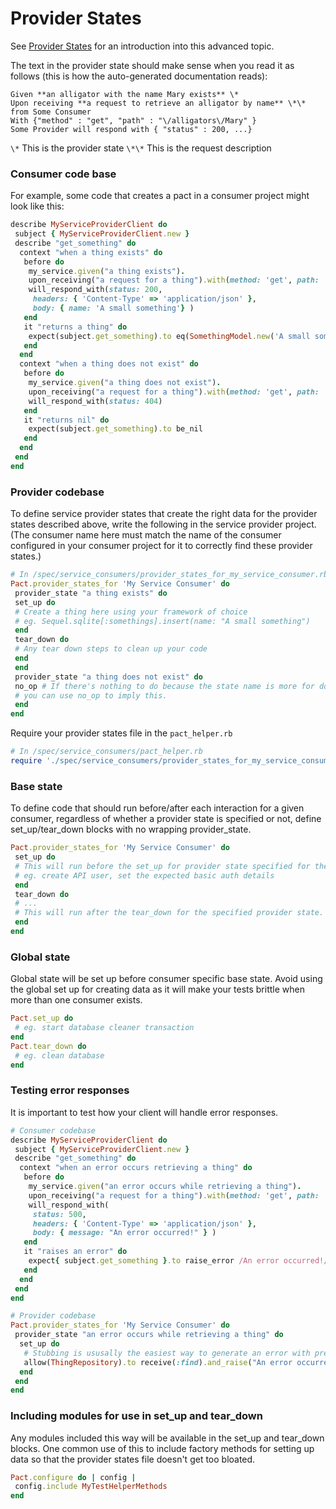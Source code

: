 # Provider States

See [Provider States](/provider-states.md) for an introduction into this advanced topic.

The text in the provider state should make sense when you read it as follows \(this is how the auto-generated documentation reads\):

```
Given **an alligator with the name Mary exists** \*
Upon receiving **a request to retrieve an alligator by name** \*\* from Some Consumer
With {"method" : "get", "path" : "\/alligators\/Mary" }
Some Provider will respond with { "status" : 200, ...}
```

`\*` This is the provider state
`\*\*` This is the request description

### Consumer code base

For example, some code that creates a pact in a consumer project might look like this:

```ruby
describe MyServiceProviderClient do
 subject { MyServiceProviderClient.new }
 describe "get_something" do
  context "when a thing exists" do
   before do
    my_service.given("a thing exists").
    upon_receiving("a request for a thing").with(method: 'get', path: '/thing').
    will_respond_with(status: 200,
     headers: { 'Content-Type' => 'application/json' },
     body: { name: 'A small something'} )
   end
   it "returns a thing" do
    expect(subject.get_something).to eq(SomethingModel.new('A small something'))
   end
  end
  context "when a thing does not exist" do
   before do
    my_service.given("a thing does not exist").
    upon_receiving("a request for a thing").with(method: 'get', path: '/thing').
    will_respond_with(status: 404)
   end
   it "returns nil" do
    expect(subject.get_something).to be_nil
   end
  end
 end
end
```

### Provider codebase

To define service provider states that create the right data for the provider states described above, write the following in the service provider project. \(The consumer name here must match the name of the consumer configured in your consumer project for it to correctly find these provider states.\)

```ruby
# In /spec/service_consumers/provider_states_for_my_service_consumer.rb
Pact.provider_states_for 'My Service Consumer' do
 provider_state "a thing exists" do
 set_up do
 # Create a thing here using your framework of choice
 # eg. Sequel.sqlite[:somethings].insert(name: "A small something")
 end
 tear_down do
 # Any tear down steps to clean up your code
 end
 end
 provider_state "a thing does not exist" do
 no_op # If there's nothing to do because the state name is more for documentation purposes,
 # you can use no_op to imply this.
 end
end
```

Require your provider states file in the `pact_helper.rb`

```ruby
# In /spec/service_consumers/pact_helper.rb
require './spec/service_consumers/provider_states_for_my_service_consumer.rb'
```

### Base state

To define code that should run before\/after each interaction for a given consumer, regardless of whether a provider state is specified or not, define set\_up\/tear\_down blocks with no wrapping provider\_state.

```ruby
Pact.provider_states_for 'My Service Consumer' do
 set_up do
 # This will run before the set_up for provider state specified for the interaction.
 # eg. create API user, set the expected basic auth details
 end
 tear_down do
 # ...
 # This will run after the tear_down for the specified provider state.
 end
end
```

### Global state

Global state will be set up before consumer specific base state. Avoid using the global set up for creating data as it will make your tests brittle when more than one consumer exists.

```ruby
Pact.set_up do
 # eg. start database cleaner transaction
end
Pact.tear_down do
 # eg. clean database
end
```

### Testing error responses

It is important to test how your client will handle error responses.

```ruby
# Consumer codebase
describe MyServiceProviderClient do
 subject { MyServiceProviderClient.new }
 describe "get_something" do
  context "when an error occurs retrieving a thing" do
   before do
    my_service.given("an error occurs while retrieving a thing").
    upon_receiving("a request for a thing").with(method: 'get', path: '/thing').
    will_respond_with(
     status: 500,
     headers: { 'Content-Type' => 'application/json' },
     body: { message: "An error occurred!" } )
   end
   it "raises an error" do
    expect{ subject.get_something }.to raise_error /An error occurred!/
   end
  end
 end
end
```

```ruby
# Provider codebase
Pact.provider_states_for 'My Service Consumer' do
 provider_state "an error occurs while retrieving a thing" do
  set_up do
   # Stubbing is ususally the easiest way to generate an error with predictable error text.
   allow(ThingRepository).to receive(:find).and_raise("An error occurred!")
  end
 end
end
```

### Including modules for use in set\_up and tear\_down

Any modules included this way will be available in the set\_up and tear\_down blocks. One common use of this to include factory methods for setting up data so that the provider states file doesn't get too bloated.

```ruby
Pact.configure do | config |
 config.include MyTestHelperMethods
end
```

